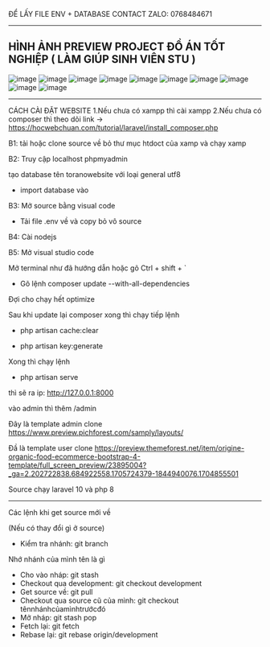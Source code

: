 ĐỂ LẤY FILE ENV + DATABASE CONTACT ZALO: 0768484671

----------------------------------------------------------------------------------------------------
HÌNH ẢNH PREVIEW PROJECT ĐỒ ÁN TỐT NGHIỆP ( LÀM GIÚP SINH VIÊN STU )
----------------------------------------------------------------------------------------------------
![image](https://github.com/user-attachments/assets/e8b5dc39-a09d-45d0-b18f-c45352a9ca4c)
![image](https://github.com/user-attachments/assets/9082851b-4e7d-4cc4-bde0-12a01c9f9332)
![image](https://github.com/user-attachments/assets/a8f61618-c626-4def-b258-cfc0fb85f972)
![image](https://github.com/user-attachments/assets/9f6b5059-f064-4ff0-93d8-c906c208c6f5)
![image](https://github.com/user-attachments/assets/b86ed214-8ffa-47ca-a18c-9075f3770c7b)
![image](https://github.com/user-attachments/assets/00c8de4f-3c64-4adf-85d6-89dd300dcaa8)
![image](https://github.com/user-attachments/assets/c486c464-5a61-4aba-9945-001cff9aec3a)
![image](https://github.com/user-attachments/assets/76db9809-7f4b-424c-9355-9e5a6c4bfeb9)
![image](https://github.com/user-attachments/assets/fb457d2b-87cf-4de0-bea6-0aa4deac88d0)
![image](https://github.com/user-attachments/assets/be0d43ff-8c43-4edf-8321-22e05e8b429a)




----------------------------------------------------------------------------------------------------

CÁCH CÀI ĐẶT WEBSITE
1.Nếu chưa có xampp thì cài xampp
2.Nếu chưa có composer thì theo dõi link -> https://hocwebchuan.com/tutorial/laravel/install_composer.php


B1: tải hoặc clone source về bỏ thư mục htdoct của xamp và chạy xamp

B2: Truy cập localhost phpmyadmin

tạo database tên toranowebsite với loại general utf8

- import database vào

B3: Mở source bằng visual code

- Tải file .env về và copy bỏ vô source

B4: Cài nodejs

B5: Mở visual studio code

Mở terminal như đã hướng dẫn hoặc gõ Ctrl + shift + `

- Gõ lệnh composer update --with-all-dependencies

Đợi cho chạy hết optimize

Sau khi update lại composer xong thì chạy tiếp lệnh

- php artisan cache:clear

- php artisan key:generate


Xong thì chạy lệnh 

- php artisan serve

thì sẽ ra ip: http://127.0.0.1:8000

vào admin thì thêm /admin

Đây là template admin clone
https://www.preview.pichforest.com/samply/layouts/

Đầ là template user clone
https://preview.themeforest.net/item/origine-organic-food-ecommerce-bootstrap-4-template/full_screen_preview/23895004?_ga=2.202722838.684922558.1705724379-1844940076.1704855501

Source chạy laravel 10 và php 8



---------------------------------------------------------------

Các lệnh khi get source mới về

(Nếu có thay đổi gì ở source)

- Kiểm tra nhánh: git branch

Nhớ nhánh của mình tên là gì

- Cho vào nháp: git stash
- Checkout qua development: git checkout development
- Get source về: git pull
- Checkout qua source cũ của mình: git checkout tênnhánhcủamìnhtrướcđó
- Mở nháp: git stash pop
- Fetch lại: git fetch
- Rebase lại: git rebase origin/development


  

